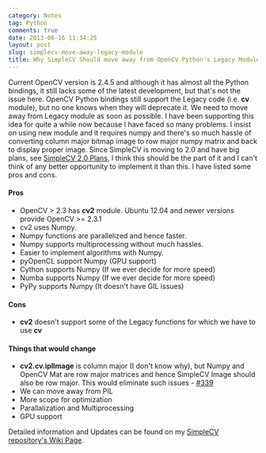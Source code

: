 ```yaml
---
category: Notes
tag: Python
comments: true
date: 2013-06-16 11:34:25
layout: post
slug: simplecv-move-away-legacy-module
title: Why SimpleCV Should move away from OpenCV Python's Legacy Module
---
```


Current OpenCV version is 2.4.5 and although it has almost all the Python bindings, it still lacks some of the latest development, but that's not the issue here. OpenCV Python bindings still support the Legacy code (i.e. **cv** module), but no one knows when they will deprecate it. We need to move away from Legacy module as soon as possible. I have been supporting this idea for quite a while now because I have faced so many problems. I insist on using new module and it requires numpy and there's so much hassle of converting column major bitmap image to row major numpy matrix and back to display proper image. Since SimpleCV is moving to 2.0 and have big plans, see [SimpleCV 2.0 Plans](https://github.com/sightmachine/SimpleCV/wiki/SimpleCV-2.0-Planning), I think this should be the part of it and I can't think of any better opportunity to implement it than this. I have listed some pros and cons.

#### Pros

 - OpenCV > 2.3 has **cv2** module. Ubuntu 12.04 and newer versions provide OpenCV >= 2.3.1
 - cv2 uses Numpy.
 - Numpy functions are parallelized and hence faster.
 - Numpy supports multiprocessing without much hassles.
 - Easier to implement algorithms with Numpy.
 - pyOpenCL support Numpy (GPU support)
 - Cython supports Numpy (If we ever decide for more speed)
 - Numba supports Numpy (If we ever decide for more speed)
 - PyPy supports Numpy (It doesn't have GIL issues)

#### Cons
 - **cv2** doesn't support some of the Legacy functions for which we have to use **cv**

#### Things that would change

 - **cv2.cv.iplImage** is column major (I don't know why), but Numpy and OpenCV Mat are row major matrices and hence SimpleCV Image should also be row major. This would eliminate such issues - [#339](https://github.com/sightmachine/SimpleCV/issues/339)
 - We can move away from PIL
 - More scope for optimization
 - Parallalization and Multiprocessing
 - GPU support

Detailed information and Updates can be found on my [SimpleCV repository's Wiki Page](https://github.com/jayrambhia/SimpleCV/wiki/Road-to-2.0#move-away-from-cv-legacy-module).